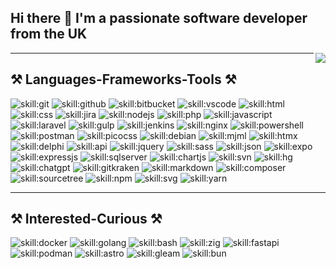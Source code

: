 ## Hi there 👋 I'm a passionate software developer from the UK

<img align="right" src="https://visitor-badge.laobi.icu/badge?page_id=sbrookes76.sbrookes76" />

---
 
## ⚒️ Languages-Frameworks-Tools ⚒️

![skill:git](https://go-skill-icons.vercel.app/api/icons?i=git&theme=light&titles=true "git version control")
![skill:github](https://go-skill-icons.vercel.app/api/icons?i=github&theme=light&titles=true "github")
![skill:bitbucket](https://go-skill-icons.vercel.app/api/icons?i=bitbucket&theme=light&titles=true "bitbucket")
![skill:vscode](https://go-skill-icons.vercel.app/api/icons?i=vscode&theme=light&titles=true "Visual studio Code")
![skill:html](https://go-skill-icons.vercel.app/api/icons?i=html&theme=light&titles=true "HTML")
![skill:css](https://go-skill-icons.vercel.app/api/icons?i=css&theme=light&titles=true "CSS")
![skill:jira](https://go-skill-icons.vercel.app/api/icons?i=jira&theme=light&titles=true "Jira (Atlassian Project Management")
![skill:nodejs](https://go-skill-icons.vercel.app/api/icons?i=nodejs&theme=light&titles=true "nodejs")
![skill:php](https://go-skill-icons.vercel.app/api/icons?i=php&theme=light&titles=true "PHP")
![skill:javascript](https://go-skill-icons.vercel.app/api/icons?i=javascript&theme=light&titles=true "JS")
![skill:laravel](https://go-skill-icons.vercel.app/api/icons?i=laravel&theme=light&titles=true "Laravel - PHP framework")
![skill:gulp](https://go-skill-icons.vercel.app/api/icons?i=gulp&theme=light&titles=true "Gulp - task runner")
![skill:jenkins](https://go-skill-icons.vercel.app/api/icons?i=jenkins&theme=light&titles=true "Jenkins CI/CD")
![skill:nginx](https://go-skill-icons.vercel.app/api/icons?i=nginx&theme=light&titles=true "Nginx web server")
![skill:powershell](https://go-skill-icons.vercel.app/api/icons?i=powershell&theme=light&titles=true "Powershell")
![skill:postman](https://go-skill-icons.vercel.app/api/icons?i=postman&theme=light&titles=true "Postman - API design/document/test")
![skill:picocss](https://go-skill-icons.vercel.app/api/icons?i=picocss&theme=light&titles=true "PicoCSS - Minimal css framework")
![skill:debian](https://go-skill-icons.vercel.app/api/icons?i=debian&theme=light&titles=true "Debian - Linux distro")
![skill:mjml](https://go-skill-icons.vercel.app/api/icons?i=mjml&theme=light&titles=true "mjml")
![skill:htmx](https://go-skill-icons.vercel.app/api/icons?i=htmx&theme=light&titles=true "htmx")
![skill:delphi](https://go-skill-icons.vercel.app/api/icons?i=delphi&theme=light&titles=true "Delphi - Borland/CodeGear/Embarcadero/Idera IDE and language based on Pascal")
![skill:api](https://go-skill-icons.vercel.app/api/icons?i=api&theme=light&titles=true "API")
![skill:jquery](https://go-skill-icons.vercel.app/api/icons?i=jquery&theme=light&titles=true "jquery")
![skill:sass](https://go-skill-icons.vercel.app/api/icons?i=sass&theme=light&titles=true "Sass")
![skill:json](https://go-skill-icons.vercel.app/api/icons?i=json&theme=light&titles=true "Json")
![skill:expo](https://go-skill-icons.vercel.app/api/icons?i=expo&theme=light&titles=true "expo")
![skill:expressjs](https://go-skill-icons.vercel.app/api/icons?i=expressjs&theme=light&titles=true "expressjs")
![skill:sqlserver](https://go-skill-icons.vercel.app/api/icons?i=sqlserver&theme=light&titles=true "sqlserver")
![skill:chartjs](https://go-skill-icons.vercel.app/api/icons?i=chartjs&theme=light&titles=true "chartjs")
![skill:svn](https://go-skill-icons.vercel.app/api/icons?i=svn&theme=light&titles=true "SVN - old-school version control")
![skill:hg](https://go-skill-icons.vercel.app/api/icons?i=hg&theme=light&titles=true "Mercurial (hg) version control")
![skill:chatgpt](https://go-skill-icons.vercel.app/api/icons?i=chatgpt&theme=light&titles=true "chatgpt")
![skill:gitkraken](https://go-skill-icons.vercel.app/api/icons?i=gitkraken&theme=light&titles=true "GitKraken - Git GUI")
![skill:markdown](https://go-skill-icons.vercel.app/api/icons?i=markdown&theme=light&titles=true "markdown")
![skill:composer](https://go-skill-icons.vercel.app/api/icons?i=composer&theme=light&titles=true "Composer - PHP package management")
![skill:sourcetree](https://go-skill-icons.vercel.app/api/icons?i=sourcetree&theme=light&titles=true "Sourcetree - Atlassian VCS GUI")
![skill:npm](https://go-skill-icons.vercel.app/api/icons?i=npm&theme=light&titles=true "NPM - Node Package Manager")
![skill:svg](https://go-skill-icons.vercel.app/api/icons?i=svg&theme=light&titles=true "svg")
![skill:yarn](https://go-skill-icons.vercel.app/api/icons?i=yarn&theme=light&titles=true "yarn")

---

## ⚒️ Interested-Curious ⚒️

![skill:docker](https://go-skill-icons.vercel.app/api/icons?i=docker&theme=light&titles=true "docker")
![skill:golang](https://go-skill-icons.vercel.app/api/icons?i=golang&theme=light&titles=true "golang")
![skill:bash](https://go-skill-icons.vercel.app/api/icons?i=bash&theme=light&titles=true "bash")
![skill:zig](https://go-skill-icons.vercel.app/api/icons?i=zig&theme=light&titles=true "zig")
![skill:fastapi](https://go-skill-icons.vercel.app/api/icons?i=fastapi&theme=light&titles=true "fastapi")
![skill:podman](https://go-skill-icons.vercel.app/api/icons?i=podman&theme=light&titles=true "podman")
![skill:astro](https://go-skill-icons.vercel.app/api/icons?i=astro&theme=light&titles=true "astro")
![skill:gleam](https://go-skill-icons.vercel.app/api/icons?i=gleam&theme=light&titles=true "gleam")
![skill:bun](https://go-skill-icons.vercel.app/api/icons?i=bun&theme=light&titles=true "bun")

<!--

**SBrookes76/SBrookes76** is a ✨ _special_ ✨ repository because its `README.md` (this file) appears on your GitHub profile.

Here are some ideas to get you started:

- 🔭 I’m currently working on ...
- 🌱 I’m currently learning ...
- 👯 I’m looking to collaborate on ...
- 🤔 I’m looking for help with ...
- 💬 Ask me about ...
- 📫 How to reach me: ...
- 😄 Pronouns: ...
- ⚡ Fun fact: ...
-->
